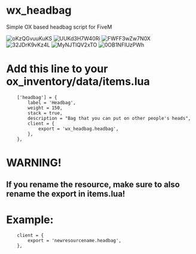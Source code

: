# wx_headbag
Simple OX based headbag script for FiveM

![oKzQGvuuKuKS](https://github.com/nwvh/wx_headbag/assets/76164598/fc3e603f-a368-41d8-91be-bde2f104e8a5)
![UUKd3H7W40Ri](https://github.com/nwvh/wx_headbag/assets/76164598/4ee0af00-9bf1-458b-a4b0-bde64121590a)
![FWFF3wZw7N0X](https://github.com/nwvh/wx_headbag/assets/76164598/8802c7fd-9399-4ec7-af8e-d225ef697cc7)
![32JDrK9vKz4L](https://github.com/nwvh/wx_headbag/assets/76164598/d3965757-34c4-4118-8992-cc8beb9d4f90)
![MyNJTlQV2xTO](https://github.com/nwvh/wx_headbag/assets/76164598/d1a4dacf-8e5d-4bd5-9780-1ef2d1ce66d0)
![0OB1NFIUzPWh](https://github.com/nwvh/wx_headbag/assets/76164598/56169265-3e78-45b9-b2a3-f6a76351e254)


# Add this line to your ox_inventory/data/items.lua
```
	['headbag'] = {
		label = 'Headbag',
		weight = 150,
		stack = true,
		description = "Bag that you can put on other people's heads",
		client = {
			export = 'wx_headbag.headbag',
		},
	},
```

# WARNING!
## If you rename the resource, make sure to also rename the export in items.lua!

# Example:
```
	client = {
		export = 'newresourcename.headbag',
	},
```
